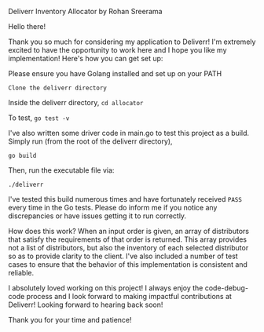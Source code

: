 Deliverr Inventory Allocator by Rohan Sreerama 

Hello there! 

Thank you so much for considering my application to Deliverr! I'm extremely excited to have the opportunity to work here and I hope you like my implementation! Here's how you can get set up: 

Please ensure you have Golang installed and set up on your PATH 

`Clone the deliverr directory` 

Inside the deliverr directory, 
`cd allocator` 

To test, 
`go test -v` 

I've also written some driver code in main.go to test this project as a build. 
Simply run (from the root of the deliverr directory), 

`go build` 

Then, run the executable file via: 

`./deliverr`

I've tested this build numerous times and have fortunately received `PASS` every time in the Go tests. Please do inform me if you notice any discrepancies or have issues getting it to run correctly. 

How does this work? 
When an input order is given, an array of distributors that satisfy the requirements of that order is returned. This array provides not a list of distributors, but also the inventory of each selected distributor so as to provide clarity to the client. I've also included a number of test cases to ensure that the behavior of this implementation is consistent and reliable. 

I absolutely loved working on this project! I always enjoy the code-debug-code process and I look forward to making impactful contributions at Deliverr! Looking forward to hearing back soon! 

Thank you for your time and patience! 
